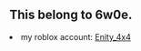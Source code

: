 ## This belong to 6w0e.

<li>my roblox account: <a href="https://www.roblox.com/users/3173197675/profile" rel="nofollow">Enity_4x4</a></li>
